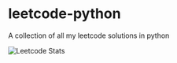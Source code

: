 # leetcode-python
A collection of all my leetcode solutions in python

![Leetcode Stats](https://leetcard.jacoblin.cool/oneshan)
